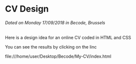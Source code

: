 # CV Design
###### Dated on Monday 17/09/2018 in Becode, Brussels


Here is a design idea for an online CV coded in HTML and CSS

You can see the results by clicking on the linc

file:///home/user/Desktop/Becode/My-CV/index.html
